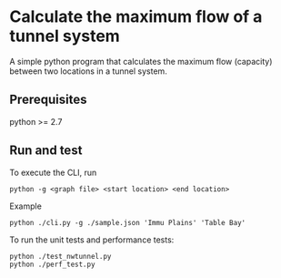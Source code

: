 # Calculate the maximum flow of a tunnel system

A simple python program that calculates the maximum flow (capacity)
between two locations in a tunnel system.

## Prerequisites

python >= 2.7

## Run and test

To execute the CLI, run

`python -g <graph file> <start location> <end location>`

Example

```shell
python ./cli.py -g ./sample.json 'Immu Plains' 'Table Bay'
```

To run the unit tests and performance tests:

```shell
python ./test_nwtunnel.py
python ./perf_test.py
```
